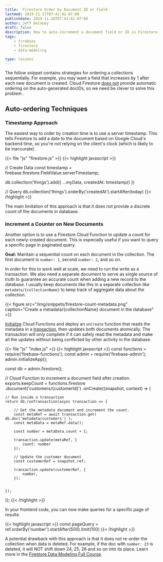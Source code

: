```yaml
---
title:  Firestore Order by Document ID or Field
lastmod: 2019-11-17T07:41:02-07:00
publishdate: 2019-11-18T07:41:02-07:00
author: Jeff Delaney
draft: false
description: How to auto-increment a document field or ID in Firestore
tags: 
    - firebase
    - firestore
    - data-modeling

type: lessons
---
```



The follow snippet contains strategies for ordering a collections sequentially. For example, you may want a field that increases by 1 after each new document is created. Cloud Firestore [does not](https://firebase.google.com/docs/firestore/manage-data/add-data) provide automatic ordering on the auto-generated docIDs, so we need be clever to solve this problem . 

## Auto-ordering Techniques

### Timestamp Approach

The easiest way to order by creation time is to use a server timestamp. This tells Firestore to add a date to the document based on Google Cloud's backend time, so you're not relying on the client's clock (which is likely to be inaccurate). 

{{< file "js" "firestore.js" >}}
{{< highlight javascript >}}

// Create Data
const timestamp = firebase.firestore.FieldValue.serverTimestamp;

db.collection('things').add({ ...myData, createdAt: timestamp() })


// Query
db.collection('things').orderBy('createdAt').startAfter(today)
{{< /highlight >}}

The main limitation of this approach is that it does not provide a discrete count of the documents in database. 

### Increment a Counter on New Documents

Another option is to use a Firestore Cloud Function to update a count for each newly-created document. This is especially useful if you want to query a specific page in paginated query. 

**Goal:** Maintain a sequential count on each document in the collection. The first document is `number: 1`, second `number: 2`, and so on. 

In order for this to work well at scale, we need to run the write as a transaction. We also need a separate document to serve as single source of truth to guarantee an accurate count when adding a new record to the database. I usually keep documents like this in a separate collection like `metadata/{collectionName}` to keep track of aggregate data about the collection.

{{< figure src="/img/snippets/firestore-count-metadata.png" caption="Create a metadata/{collectionName} document in the database" >}}


[Initialize](https://firebase.google.com/docs/functions/get-started) Cloud Functions and deploy an `onCreate` function that reads the metadata in a [transaction](https://firebase.google.com/docs/firestore/manage-data/transactions), then updates both documents atomically. The transaction will only complete if it can safely read the metadata and make all the updates without being conflicted by other activity in the database.  


{{< file "js" "index.js" >}}
{{< highlight javascript >}}
const functions = require('firebase-functions');
const admin = require('firebase-admin');
admin.initializeApp();

const db = admin.firestore();

// Cloud Function to increment a document field after creation. 
exports.keepCount = functions.firestore
  .document('customers/{customerId}')
  .onCreate((snapshot, context) => { 

    // Run inside a transaction
    return db.runTransaction(async transaction => {

        // Get the metadata document and increment the count. 
        const metaRef = await transaction.get( db.doc('metadata/customers') );
        const metaData = metaRef.data();

        const number = metaData.count + 1;

        transaction.update(metaRef, { 
            count: number 
        });

        // Update the customer document
        const customerRef = snapshot.ref;
        
        transaction.update(customerRef, { 
            number,
        });


    });

  });
{{< /highlight >}}

In your frontend code, you can now make queries for a specific page of results:


{{< highlight javascript >}}
const pageQuery = ref.orderBy('number').startAfter(500).limit(100)
{{< /highlight >}}

A potential drawback with this approach is that it does not re-order the collection when data is deleted. For example, if the doc with `number: 23` is deleted, it will NOT shift down 24, 25, 26 and so on into its place. Learn more in the [Firestore Data Modeling Full Course](/courses/firestore-data-modeling/). 
